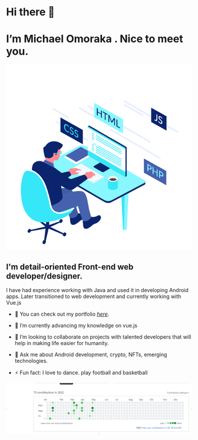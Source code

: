 # Hi there 👋
 # I’m Michael Omoraka . Nice to meet you.


![Example screenshot](images/code.gif)



## I'm detail-oriented Front-end web developer/designer. 

I have had experience working with Java and used it in developing Android apps. Later transitioned to web development and currently working with Vue.js

- 🔭 You can check out my portfolio [_here_](https://michaelomoraka.netlify.app). 


- 🌱 I’m currently advancing my knowledge on vue.js

- 👯 I’m looking to collaborate on projects with talented developers that will help in making life easier for humanity. 


- 💬 Ask me about Android development, crypto, NFTs, emerging technologies.


- ⚡ Fun fact: I love to dance. play football and basketball

![Example screenshot](images/contributions.png)

